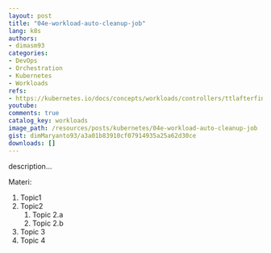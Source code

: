```yaml
---
layout: post
title: "04e-workload-auto-cleanup-job"
lang: k8s
authors:
- dimasm93
categories:
- DevOps
- Orchestration
- Kubernetes
- Workloads
refs: 
- https://kubernetes.io/docs/concepts/workloads/controllers/ttlafterfinished/
youtube: 
comments: true
catalog_key: workloads
image_path: /resources/posts/kubernetes/04e-workload-auto-cleanup-job
gist: dimMaryanto93/a3a01b83910cf07914935a25a62d30ce
downloads: []
---
```



description...

<!--more-->

Materi: 

1. Topic1
2. Topic2
    1. Topic 2.a
    2. Topic 2.b
3. Topic 3
4. Topic 4
